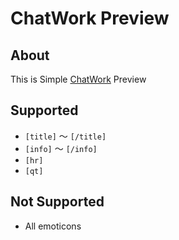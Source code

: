 # ChatWork Preview
## About
This is Simple [ChatWork](http://www.chatwork.com/) Preview

## Supported
* `[title]` 〜 `[/title]`
* `[info]` 〜 `[/info]`
* `[hr]`
* `[qt]`

## Not Supported
* All emoticons
